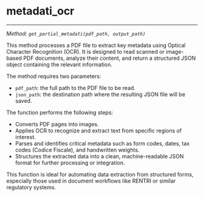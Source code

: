 # metadati_ocr
---
*Method: `get_partial_metadati(pdf_path, output_path)`*

This method processes a PDF file to extract key metadata using Optical Character Recognition (OCR). It is designed to read scanned or image-based PDF documents, analyze their content, and return a structured JSON object containing the relevant information.

The method requires two parameters:

* `pdf_path`: the full path to the PDF file to be read.
* `json_path`: the destination path where the resulting JSON file will be saved.

The function performs the following steps:

* Converts PDF pages into images.
* Applies OCR to recognize and extract text from specific regions of interest.
* Parses and identifies critical metadata such as form codes, dates, tax codes (Codice Fiscale), and handwritten weights.
* Structures the extracted data into a clean, machine-readable JSON format for further processing or integration.

This function is ideal for automating data extraction from structured forms, especially those used in document workflows like RENTRI or similar regulatory systems.
